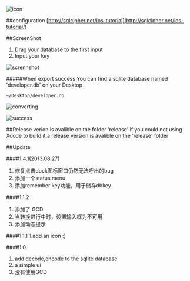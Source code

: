 ![icon](http://ww1.sinaimg.cn/large/6e8de9dbjw1e6qvw7hjmgj2074074mx5.jpg)


##configuration
[http://sqlcipher.net/ios-tutorial](http://sqlcipher.net/ios-tutorial/)



##ScreenShot
1. Drag your database to the first input
2. Input your key

![scrennshot](http://ww1.sinaimg.cn/large/6e8de9dbjw1e7n3eaa3qcj20b10bpq3a.jpg)

#####When export success
You can find a sqlite database named 'developer.db' on your Desktop

```
~/Desktop/developer.db
```

![converting](http://ww4.sinaimg.cn/large/6e8de9dbjw1e7bsk0lxisj20b30bkjrp.jpg)

![success](http://ww4.sinaimg.cn/large/6e8de9dbjw1e6iyseo25vj20cd0caq3e.jpg)


##Release verion is avalible on the folder 'release'
if you could not using Xcode to build it,a release version is avalible on the 'release' folder



##Update

####1.4.1(2013.08.27)
1. 修复点击dock图标窗口仍然无法呼出的bug
2. 添加一个status menu
3. 添加remember key功能，用于储存dbkey

####1.1.2
1. 添加了 GCD
2. 当转换进行中时，设置输入框为不可用
3. 添加动态提示

####1.1.1
1.add an icon :)

####1.0
1. add decode,encode to the sqlite database
2. a simple ui
3. 没有使用GCD